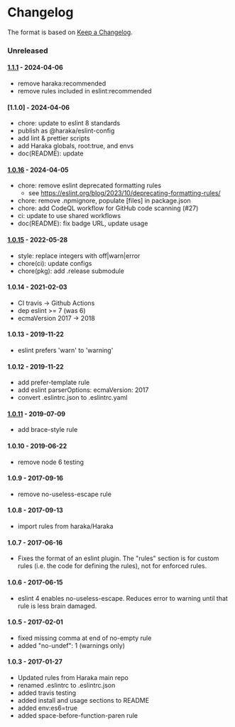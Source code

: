 # Changelog

The format is based on [Keep a Changelog](https://keepachangelog.com/).

### Unreleased

#### [1.1.1] - 2024-04-06

- remove haraka:recommended
- remove rules included in eslint:recommended

#### [1.1.0] - 2024-04-06

- chore: update to eslint 8 standards
- publish as @haraka/eslint-config
- add lint & prettier scripts
- add Haraka globals, root:true, and envs
- doc(README): update

#### [1.0.16] - 2024-04-05

- chore: remove eslint deprecated formatting rules
  - see https://eslint.org/blog/2023/10/deprecating-formatting-rules/
- chore: remove .npmignore, populate [files] in package.json
- chore: add CodeQL workflow for GitHub code scanning (#27)
- ci: update to use shared workflows
- doc(README): fix badge URL, update usage

#### [1.0.15] - 2022-05-28

- style: replace integers with off|warn|error
- chore(ci): update configs
- chore(pkg): add .release submodule

#### 1.0.14 - 2021-02-03

- CI travis -> Github Actions
- dep eslint >= 7 (was 6)
- ecmaVersion 2017 -> 2018

#### 1.0.13 - 2019-11-22

- eslint prefers 'warn' to 'warning'

#### 1.0.12 - 2019-11-22

- add prefer-template rule
- add eslint parserOptions: ecmaVersion: 2017
- convert .eslintrc.json to .eslintrc.yaml

#### [1.0.11] - 2019-07-09

- add brace-style rule

#### 1.0.10 - 2019-06-22

- remove node 6 testing

#### 1.0.9 - 2017-09-16

- remove no-useless-escape rule

#### 1.0.8 - 2017-09-13

- import rules from haraka/Haraka

#### 1.0.7 - 2017-06-16

- Fixes the format of an eslint plugin. The "rules" section is for custom
  rules (i.e. the code for defining the rules), not for enforced rules.

#### 1.0.6 - 2017-06-15

- eslint 4 enables no-useless-escape. Reduces error to warning until that rule
  is less brain damaged.

#### 1.0.5 - 2017-02-01

- fixed missing comma at end of no-empty rule
- added "no-undef": 1 (warnings only)

#### 1.0.3 - 2017-01-27

- Updated rules from Haraka main repo
- renamed .eslintrc to .eslintrc.json
- added travis testing
- added install and usage sections to README
- added env:es6=true
- added space-before-function-paren rule

[1.0.11]: https://github.com/haraka/haraka-eslint/releases/tag/1.0.11
[1.0.15]: https://github.com/haraka/haraka-eslint/releases/tag/1.0.15
[1.0.16]: https://github.com/haraka/haraka-eslint/releases/tag/v1.0.16
[1.1.1]: https://github.com/haraka/haraka-eslint/releases/tag/v1.1.1
